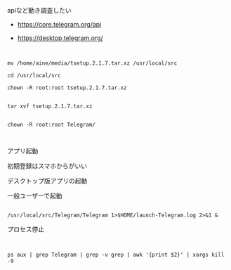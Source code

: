 apiなど動き調査したい

- https://core.telegram.org/api

- https://desktop.telegram.org/

```

```


```

mv /home/aine/media/tsetup.2.1.7.tar.xz /usr/local/src

cd /usr/local/src

chown -R root:root tsetup.2.1.7.tar.xz


tar xvf tsetup.2.1.7.tar.xz


chown -R root:root Telegram/



```


アプリ起動

初期登録はスマホからがいい

デスクトップ版アプリの起動

一般ユーザーで起動

```

/usr/local/src/Telegram/Telegram 1>$HOME/launch-Telegram.log 2>&1 &

```


プロセス停止

```


ps aux | grep Telegram | grep -v grep | awk '{print $2}' | xargs kill -9


```
